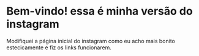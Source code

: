 # Bem-vindo! essa é minha versão do instagram 

Modifiquei a página inicial do instagram como eu acho mais bonito estecicamente e fiz os links funcionarem.
